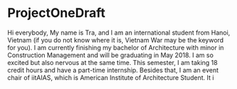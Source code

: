 # ProjectOneDraft
Hi everybody,
My name is Tra, and I am an international student from Hanoi, Vietnam (if you do not know where it is, Vietnam War may be the keyword for you).
I am currently finishing my bachelor of Architecture with minor in Construction Management and will be graduating in May 2018. I am so excited
but also nervous at the same time. This semester, I am taking 18 credit hours and have a part-time internship. Besides that, I am an event chair
of iitAIAS, which is American Institute of Architecture Student. It i
